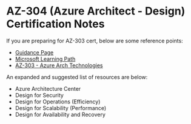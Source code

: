 # AZ-304 (Azure Architect - Design) Certification Notes 
If you are preparing for AZ-303 cert, below are some reference points: 
- [Guidance Page](https://docs.microsoft.com/en-us/learn/certifications/exams/az-304)
- [Microsoft Learning Path](https://docs.microsoft.com/en-us/learn/browse/?roles=solution-architect&products=azure&resource_type=learning%20path)
- [AZ-303 - Azure Arch Technologies](https://github.com/vikasrajput/vikasrajput.github.io/blob/master/blog/architecture/certification/az-303-notes.md)

An expanded and suggested list of resources are below: 
- Azure Architecture Center 
- Design for Security  
- Design for Operations (Efficiency)
- Design for Scalability (Performance)
- Design for Availability and Recovery

